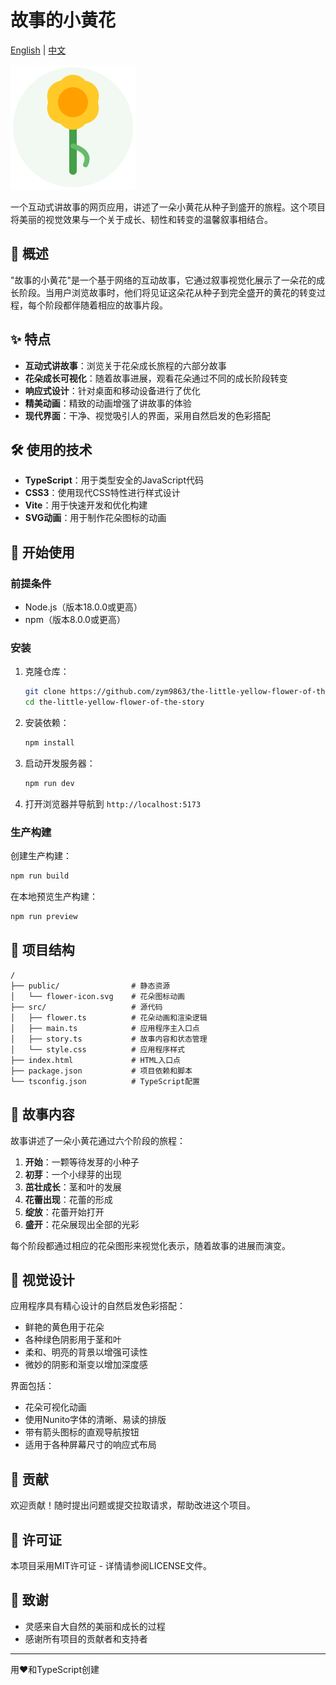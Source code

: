# 故事的小黄花

[English](README.md) | [中文](README_zh.md)

![花朵图标](public/flower-icon.svg)

一个互动式讲故事的网页应用，讲述了一朵小黄花从种子到盛开的旅程。这个项目将美丽的视觉效果与一个关于成长、韧性和转变的温馨叙事相结合。

## 🌱 概述

"故事的小黄花"是一个基于网络的互动故事，它通过叙事视觉化展示了一朵花的成长阶段。当用户浏览故事时，他们将见证这朵花从种子到完全盛开的黄花的转变过程，每个阶段都伴随着相应的故事片段。

## ✨ 特点

- **互动式讲故事**：浏览关于花朵成长旅程的六部分故事
- **花朵成长可视化**：随着故事进展，观看花朵通过不同的成长阶段转变
- **响应式设计**：针对桌面和移动设备进行了优化
- **精美动画**：精致的动画增强了讲故事的体验
- **现代界面**：干净、视觉吸引人的界面，采用自然启发的色彩搭配

## 🛠️ 使用的技术

- **TypeScript**：用于类型安全的JavaScript代码
- **CSS3**：使用现代CSS特性进行样式设计
- **Vite**：用于快速开发和优化构建
- **SVG动画**：用于制作花朵图标的动画

## 🚀 开始使用

### 前提条件

- Node.js（版本18.0.0或更高）
- npm（版本8.0.0或更高）

### 安装

1. 克隆仓库：
   ```bash
   git clone https://github.com/zym9863/the-little-yellow-flower-of-the-story.git
   cd the-little-yellow-flower-of-the-story
   ```

2. 安装依赖：
   ```bash
   npm install
   ```

3. 启动开发服务器：
   ```bash
   npm run dev
   ```

4. 打开浏览器并导航到 `http://localhost:5173`

### 生产构建

创建生产构建：

```bash
npm run build
```

在本地预览生产构建：

```bash
npm run preview
```

## 📁 项目结构

```
/
├── public/                # 静态资源
│   └── flower-icon.svg    # 花朵图标动画
├── src/                   # 源代码
│   ├── flower.ts          # 花朵动画和渲染逻辑
│   ├── main.ts            # 应用程序主入口点
│   ├── story.ts           # 故事内容和状态管理
│   └── style.css          # 应用程序样式
├── index.html             # HTML入口点
├── package.json           # 项目依赖和脚本
└── tsconfig.json          # TypeScript配置
```

## 🌟 故事内容

故事讲述了一朵小黄花通过六个阶段的旅程：

1. **开始**：一颗等待发芽的小种子
2. **初芽**：一个小绿芽的出现
3. **茁壮成长**：茎和叶的发展
4. **花蕾出现**：花蕾的形成
5. **绽放**：花蕾开始打开
6. **盛开**：花朵展现出全部的光彩

每个阶段都通过相应的花朵图形来视觉化表示，随着故事的进展而演变。

## 🎨 视觉设计

应用程序具有精心设计的自然启发色彩搭配：
- 鲜艳的黄色用于花朵
- 各种绿色阴影用于茎和叶
- 柔和、明亮的背景以增强可读性
- 微妙的阴影和渐变以增加深度感

界面包括：
- 花朵可视化动画
- 使用Nunito字体的清晰、易读的排版
- 带有箭头图标的直观导航按钮
- 适用于各种屏幕尺寸的响应式布局

## 🤝 贡献

欢迎贡献！随时提出问题或提交拉取请求，帮助改进这个项目。

## 📄 许可证

本项目采用MIT许可证 - 详情请参阅LICENSE文件。

## 🙏 致谢

- 灵感来自大自然的美丽和成长的过程
- 感谢所有项目的贡献者和支持者

---

用❤️和TypeScript创建
